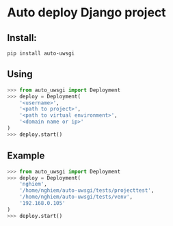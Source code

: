 # Auto deploy Django project

## Install:

    pip install auto-uwsgi

## Using

```python
>>> from auto_uwsgi import Deployment
>>> deploy = Deployment(
    '<username>',
    '<path to project>',
    '<path to virtual environment>',
    '<domain name or ip>'
)
>>> deploy.start()
```

## Example

```python
>>> from auto_uwsgi import Deployment
>>> deploy = Deployment(
    'nghiem',
    '/home/nghiem/auto-uwsgi/tests/projecttest',
    '/home/nghiem/auto-uwsgi/tests/venv',
    '192.168.0.105'
)
>>> deploy.start()
```
